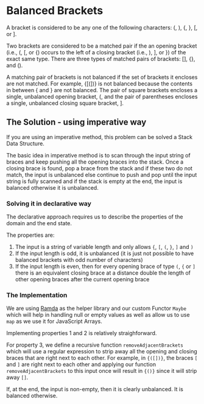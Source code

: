 # Balanced Brackets

A bracket is considered to be any one of the following characters: (, ), {, }, [, or ].

Two brackets are considered to be a matched pair if the an opening bracket (i.e., (, [, or {) occurs to the left of a closing bracket (i.e., ), ], or }) of the exact same type. There are three types of matched pairs of brackets: [], {}, and ().

A matching pair of brackets is not balanced if the set of brackets it encloses are not matched. For example, {[(])} is not balanced because the contents in between { and } are not balanced. The pair of square brackets encloses a single, unbalanced opening bracket, (, and the pair of parentheses encloses a single, unbalanced closing square bracket, ].

## The Solution - using imperative way

If you are using an imperative method, this problem can be solved a Stack Data Structure.

The basic idea in imperative method is to scan through the input string of braces and keep pushing all the opening braces into the stack. Once a closing brace is found, pop a brace from the stack and if these two do not match, the input is unbalanced else continue to push and pop until the input string is fully scanned and if the stack is empty at the end, the input is balanced otherwise it is unbalanced. 

### Solving it in declarative way

The declarative approach requires us to describe the properties of the domain and the end state. 

The properties are:

1. The input is a string of variable length and only allows `{`, `[`, `(`, `}`, `]` and `)`
2. If the input length is odd, it is unbalanced (it is just not possible to have balanced brackets with odd number of characters)
3. If the input length is even, then for every opening brace of type `(`, `{` or `]` there is an equivalent closing brace at a distance double the length of other opening braces after the current opening brace

### The Implementation

We are using [Ramda](http://ramdajs.com/) as the helper library and our custom Functor `Maybe` which will help in handling null or empty values as well as allow us to use `map` as we use it for JavaScript Arrays. 

Implementing properties 1 and 2 is relatively straighforward. 

For property 3, we define a recursive function `removeAdjacentBrackets` which will use a regular expression to strip away all the opening and closing braces that are right next to each other. For example, in `{([])}`, the braces `[` and `]` are right next to each other and applying our function `removeAdjacentBrackets` to this input once will result in `{()}` since it will strip away `[]`. 

If, at the end, the input is non-empty, then it is clearly unbalanced. It is balanced otherwise. 

